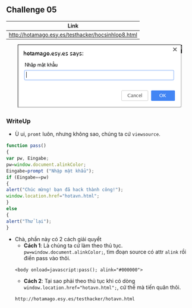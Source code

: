 ## Challenge 05

| Link |
| ---- |
| http://hotamago.esy.es/testhacker/hocsinhlop8.html |

<p align="center">
  <img src="./Challenge-05-001.png">
</p>

### WriteUp

- Ù ui, `promt` luôn, nhưng không sao, chúng ta cứ `viewsource`.
```javascript
function pass()
{
var pw, Eingabe;
pw=window.document.alinkColor;
Eingabe=prompt ("Nhập mật khẩu");
if (Eingabe==pw)
{
alert("Chúc mừng! bạn đã hack thành công!");
window.location.href="hotavn.html";
}
else
{
alert("Thử lại");
}
```

- Chà, phần này có 2 cách giải quyểt
  - **Cách 1**: Là chúng ta cứ làm theo thủ tục. `pw=window.document.alinkColor;`, tìm đoạn source có attr `alink` rồi điền pass vào thôi.
  ```
  <body onload=javascript:pass(); alink="#000000">
  ```
  - **Cách 2**: Tại sao phải theo thủ tục khi có dòng `window.location.href="hotavn.html";`, cứ thế mà tiến quân thôi.
  ```
  http://hotamago.esy.es/testhacker/hotavn.html
  ```
